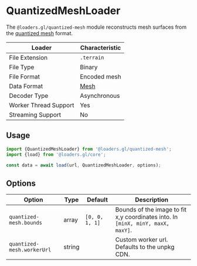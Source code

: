 # QuantizedMeshLoader

The `@loaders.gl/quantized-mesh` module reconstructs mesh surfaces from the [quantized mesh](https://github.com/CesiumGS/quantized-mesh) format.

| Loader                | Characteristic                                |
| --------------------- | --------------------------------------------- |
| File Extension        | `.terrain`                                    |
| File Type             | Binary                                        |
| File Format           | Encoded mesh                                  |
| Data Format           | [Mesh](/docs/specifications/category-mesh.md) |
| Decoder Type          | Asynchronous                                  |
| Worker Thread Support | Yes                                           |
| Streaming Support     | No                                            |

## Usage

```js
import {QuantizedMeshLoader} from '@loaders.gl/quantized-mesh';
import {load} from '@loaders.gl/core';

const data = await load(url, QuantizedMeshLoader, options);
```

## Options

| Option                     | Type          | Default        | Description                                                                     |
| -------------------------- | ------------- | -------------- | ------------------------------------------------------------------------------- |
| `quantized-mesh.bounds`    | array<number> | `[0, 0, 1, 1]` | Bounds of the image to fit x,y coordinates into. In `[minX, minY, maxX, maxY]`. |
| `quantized-mesh.workerUrl` | string        |                | Custom worker url. Defaults to the unpkg CDN.                                   |
